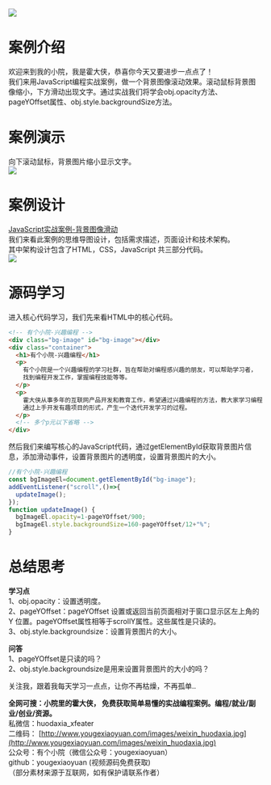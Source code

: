 <a name="MLkCX"></a>
# 
![](https://cdn.nlark.com/yuque/0/2022/jpeg/34403478/1669362316147-49d45816-36c4-4ccf-8fa3-ae2e43263d7c.jpeg#averageHue=%23e9f8ec&clientId=u843d84de-55c7-4&crop=0&crop=0&crop=1&crop=1&from=paste&id=u33b6118f&margin=%5Bobject%20Object%5D&originHeight=1080&originWidth=1920&originalType=url&ratio=1&rotation=0&showTitle=false&status=done&style=none&taskId=u38b5c8f7-8d74-4d64-880e-2ea525c0208&title=)
<a name="XjgUg"></a>
# **案例介绍**
欢迎来到我的小院，我是霍大侠，恭喜你今天又要进步一点点了！<br />我们来用JavaScript编程实战案例，做一个背景图像滚动效果。滚动鼠标背景图像缩小，下方滑动出现文字。通过实战我们将学会obj.opacity方法、pageYOffset属性、obj.style.backgroundSize方法。
<a name="yYFGR"></a>
# **案例演示**
向下滚动鼠标，背景图片缩小显示文字。<br />![](https://cdn.nlark.com/yuque/0/2022/png/34403478/1669362316140-0911b029-681d-41aa-bd1a-2d596cf7a74e.png#averageHue=%23f9f8f7&clientId=u843d84de-55c7-4&crop=0&crop=0&crop=1&crop=1&from=paste&id=u89bdc4e6&margin=%5Bobject%20Object%5D&originHeight=941&originWidth=1860&originalType=url&ratio=1&rotation=0&showTitle=false&status=done&style=none&taskId=ufeabb0e8-cea4-4843-bee4-25c715dcc41&title=)
<a name="PBJG3"></a>
# **案例设计**
[JavaScript实战案例-背景图像滑动](https://docs.qq.com/mind/DTEp5ek9uc0lLWkZr)<br />我们来看此案例的思维导图设计，包括需求描述，页面设计和技术架构。<br />其中架构设计包含了HTML，CSS，JavaScript 共三部分代码。<br />![](https://cdn.nlark.com/yuque/0/2022/png/34403478/1669362316135-09938251-9bcb-455d-8cb2-c099de301cdd.png#averageHue=%23d6e7d0&clientId=u843d84de-55c7-4&crop=0&crop=0&crop=1&crop=1&from=paste&id=ud8e007f8&margin=%5Bobject%20Object%5D&originHeight=466&originWidth=910&originalType=url&ratio=1&rotation=0&showTitle=false&status=done&style=none&taskId=u5eb259e0-4d71-4efc-b16e-60bb4ec8b0b&title=)
<a name="Ziy4a"></a>
# **源码学习**
进入核心代码学习，我们先来看HTML中的核心代码。
```html
<!-- 有个小院-兴趣编程 -->
<div class="bg-image" id="bg-image"></div>
<div class="container">
  <h1>有个小院-兴趣编程</h1>
  <p>
    有个小院是一个兴趣编程的学习社群，旨在帮助对编程感兴趣的朋友，可以帮助学习者，
    找到编程开发工作，掌握编程技能等等。
  </p>
  <p>
    霍大侠从事多年的互联网产品开发和教育工作，希望通过兴趣编程的方法，教大家学习编程开发。
    通过上手开发有趣项目的形式，产生一个迭代开发学习的过程。
  </p>
  <!-- 多个p元以下省略 -->
</div>
```
然后我们来编写核心的JavaScript代码，通过getElementById获取背景图片信息，添加滑动事件，设置背景图片的透明度，设置背景图片的大小。
```javascript
//有个小院-兴趣编程
const bgImageEl=document.getElementById("bg-image");
addEventListener("scroll",()=>{
  updateImage();
});
function updateImage() {
  bgImageEl.opacity=1-pageYOffset/900;
  bgImageEl.style.backgroundSize=160-pageYOffset/12+"%";
}

```
<a name="KDC8P"></a>
# **总结思考**
**学习点**<br />1、obj.opacity：设置透明度。<br />2、pageYOffset：pageYOffset 设置或返回当前页面相对于窗口显示区左上角的 Y 位置。pageYOffset属性相等于scrollY属性。这些属性是只读的。<br />3、obj.style.backgroundsize：设置背景图片的大小。

**问答**<br />1、pageYOffset是只读的吗？<br />2、obj.style.backgroundsize是用来设置背景图片的大小的吗？

关注我，跟着我每天学习一点点，让你不再枯燥，不再孤单..

**全网可搜：小院里的霍大侠， 免费获取简单易懂的实战编程案例。编程/就业/副业/创业/资源。**<br />私微信：huodaxia_xfeater<br />二维码： [http://www.yougexiaoyuan.com/images/weixin_huodaxia.jpg](http://www.yougexiaoyuan.com/images/weixin_huodaxia.jpg)<br />公众号：有个小院（微信公众号：yougexiaoyuan）<br />github：yougexiaoyuan (视频源码免费获取)<br />（部分素材来源于互联网，如有保护请联系作者）
